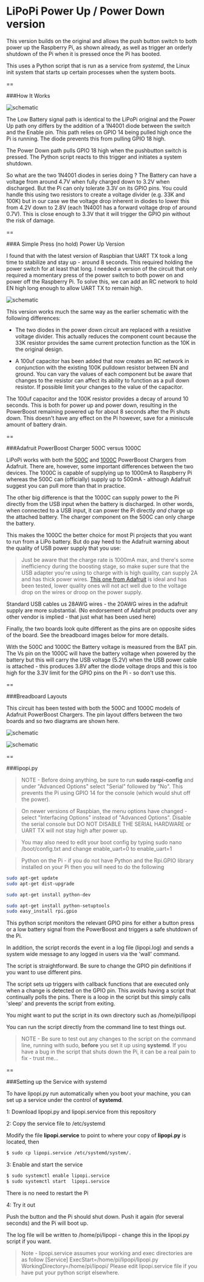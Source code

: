 LiPoPi Power Up / Power Down version
======

This version builds on the original and allows the push button switch to both power up the Raspberry Pi,
as shown already, as well as trigger an orderly shutdown of the Pi when it is pressed once the Pi has booted.

This uses a Python script that is run as a service from *systemd*, the Linux init system that starts up certain processes when the system boots.

==

###How It Works

![schematic](./pictures/lipopi_schematic_powerboost.png)

The Low Battery signal path is identical to the LiPoPi original and the Power Up path ony differs by the addition of a 1N4001 diode between
the switch and the Enable pin. This path relies on GPIO 14 being pulled high once the Pi is running. The diode prevents this from pulling GPIO 18 high.

The Power Down path pulls GPIO 18 high when the pushbutton switch is pressed. The Python script reacts to this trigger and initiates a system shutdown.

So what are the two 1N4001 diodes in series doing ? The Battery can have a voltage from around 4.7V when fully charged down to 3.2V when discharged.
But the Pi can only tolerate 3.3V on its GPIO pins. You could handle this using two resistors to create a voltage divider (e.g. 33K and 100K) but in our case we
the voltage drop inherent in diodes to lower this from 4.2V down to 2.8V (each 1N4001 has a forward voltage drop of around 0.7V).
This is close enough to 3.3V that it will trigger the GPIO pin without the risk of damage.

==

###A Simple Press (no hold) Power Up Version

I found that with the latest version of Raspbian that UART TX took a long time to stabilize and stay up - around 8 seconds. This required holding the power switch for at least that long. I needed a version of the circuit that only required a momentary press of the power switch to both power on and power off the Raspberry Pi. To solve this, we can add an RC network to hold EN high long enough to allow UART TX to remain high.

![schematic](./pictures/lipopi_schematic_powerboost_rc.png)

This version works much the same way as the earlier schematic with the following differences:

- The two diodes in the power down circuit are replaced with a resistive voltage divider. This actually reduces the component count because the 33K resistor provides the same current protection function as the 10K in the original design.

- A 100uf capacitor has been added that now creates an RC network in conjunction with the existing 100K pulldown resistor between EN and ground. You can vary the values of each component but be aware that changes to the resistor can affect its ability to function as a pull down resistor. If possible limit your changes to the value of the capacitor.

The 100uf capacitor and the 100K resistor provides a decay of around 10 seconds. This is both for power up and power down, resulting in the PowerBoost remaining powered up for about 8 seconds after the Pi shuts down. This doesn't have any effect on the Pi however, save for a miniscule amount of battery drain.

==

###Adafruit PowerBoost Charger 500C versus 1000C

LiPoPi works with both the [500C](https://www.adafruit.com/product/1944) and [1000C](https://www.adafruit.com/products/2465) PowerBoost Chargers from Adafruit.
There are, however, some important differences between the two devices.
The 1000C is capable of supplying up to 1000mA to Raspberry Pi whereas the 500C can (officially) supply up to 500mA - although Adafruit suggest you can pull more
than that in practice.

The other big difference is that the 1000C can supply power to the Pi directly from the USB input when the battery is discharged. In other words, when
connected to a USB input, it can power the Pi directly *and* charge up the attached battery. The charger component on the 500C can only charge the
battery.

This makes the 1000C the better choice for most Pi projects that you want to run from a LiPo battery. But do pay heed to the Adafruit warning about
the quality of USB power supply that you use:

> Just be aware that the charge rate is 1000mA max, and there's some inefficiency during the boosting stage, so make super sure that the USB adapter you're using to charge with is high quality, can supply 2A and has thick power wires. [This one from Adafruit](https://www.adafruit.com/product/1995) is ideal and has been tested, lower quality ones will not act well due to the voltage drop on the wires or droop on the power supply.

Standard USB cables us 28AWG wires - the 20AWG wires in the adafruit supply are more substantial. (No endorsement of Adafruit products over any other vendor is
implied - that just what has been used here)

Finally, the two boards look quite different as the pins are on opposite sides of the board. See the breadboard images below for more details.

With the 500C and 1000C the Battery voltage is measured from the BAT pin. The Vs pin on the 1000C will have the battery voltage when powered by the battery but this
will carry the USB voltage (5.2V) when the USB power cable is attached - this produces 3.8V after the diode voltage drops and this is too high for the 3.3V
limit for the GPIO pins on the Pi - so don't use this.

==

###Breadboard Layouts

This circuit has been tested with both the 500C and 1000C models of Adafruit PowerBoost Chargers.
The pin layout differs between the two boards and so two diagrams are shown here.

![schematic](./pictures/lipopi_breadboard_powerboost_500C.png)

![schematic](./pictures/lipopi_breadboard_powerboost_1000C.png)


==

###lipopi.py

>NOTE - Before doing anything, be sure to run **sudo raspi-config** and under "Advanced Options" select "Serial" followed by "No".
>This prevents the Pi using GPIO 14 for the console (which would shut off the power).

>On newer versions of Raspbian, the menu options have changed - select "Interfacing Options" instead of "Advanced Options". Disable the serial console but DO NOT DISABLE THE SERIAL HARDWARE or UART TX will not stay high after power up.

>You may also need to edit your boot config by typing sudo nano /boot/config.txt and change enable_uart=0 to enable_uart=1

>Python on the Pi - if you do not have Python and the Rpi.GPIO library installed on your Pi then you will need to do the following

```bash
sudo apt-get update
sudo apt-get dist-upgrade

sudo apt-get install python-dev

sudo apt-get install python-setuptools
sudo easy_install rpi.gpio
```

This python script monitors the relevant GPIO pins for either a button press or a low battery signal from the PowerBoost and triggers a
safe shutdown of the Pi.

In addition, the script records the event in a log file (lipopi.log) and sends a system wide message to any logged in users via the 'wall' command.

The script is straightforward. Be sure to change the GPIO pin definitions if you want to use different pins.

The script sets up triggers with callback functions that are executed only when a change is detected on the GPIO pin.
This avoids having a script that continually polls the pins. There is a loop in the script but this simply calls 'sleep' and prevents
the script from exiting.

You might want to put the script in its own directory such as /home/pi/lipopi

You can run the script directly from the command line to test things out.

>NOTE - Be sure to test out any changes to the script on the command line, running with sudo, **before** you set it up using **systemd**.
>If you have a bug in the script that shuts down the Pi, it can be a real pain to fix - trust me...


==

###Setting up the Service with systemd

To have lipopi.py run automatically when you boot your machine, you can set up a service under the control of **systemd**.

1: Download lipopi.py and lipopi.service from this repository

2: Copy the service file to /etc/systemd

Modify the file **lipopi.service** to point to where your copy of **lipopi.py** is located, then

```bash
$ sudo cp lipopi.service /etc/systemd/system/.
```


3: Enable and start the service

```bash
$ sudo systemctl enable lipopi.service
$ sudo systemctl start  lipopi.service
```

There is no need to restart the Pi

4: Try it out

Push the button and the Pi should shut down. Push it again (for several seconds) and the Pi will boot up.

The log file will be written to /home/pi/lipopi - change this in the lipopi.py script if you want.

> Note - lipopi.service assumes your working and exec directories are as follow
> [Service]
> ExecStart=/home/pi/lipopi/lipopi.py
> WorkingDirectory=/home/pi/lipopi/
> Please edit lipopi.service file if you have put your python script elsewhere.



